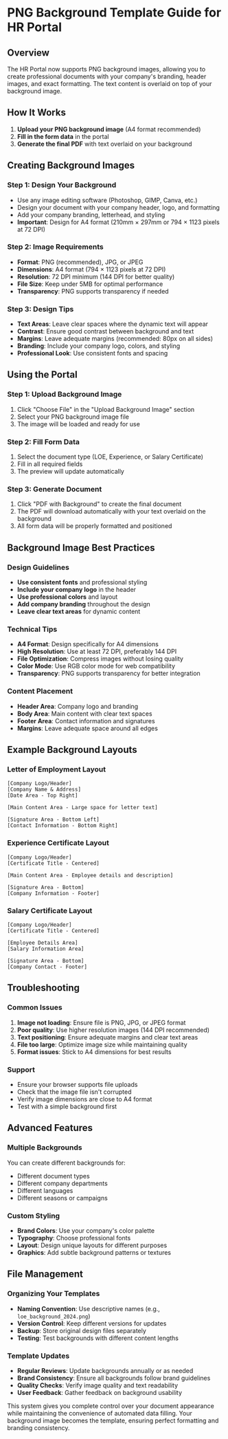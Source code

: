 # PNG Background Template Guide for HR Portal

## Overview
The HR Portal now supports PNG background images, allowing you to create professional documents with your company's branding, header images, and exact formatting. The text content is overlaid on top of your background image.

## How It Works
1. **Upload your PNG background image** (A4 format recommended)
2. **Fill in the form data** in the portal
3. **Generate the final PDF** with text overlaid on your background

## Creating Background Images

### Step 1: Design Your Background
- Use any image editing software (Photoshop, GIMP, Canva, etc.)
- Design your document with your company header, logo, and formatting
- Add your company branding, letterhead, and styling
- **Important**: Design for A4 format (210mm × 297mm or 794 × 1123 pixels at 72 DPI)

### Step 2: Image Requirements
- **Format**: PNG (recommended), JPG, or JPEG
- **Dimensions**: A4 format (794 × 1123 pixels at 72 DPI)
- **Resolution**: 72 DPI minimum (144 DPI for better quality)
- **File Size**: Keep under 5MB for optimal performance
- **Transparency**: PNG supports transparency if needed

### Step 3: Design Tips
- **Text Areas**: Leave clear spaces where the dynamic text will appear
- **Contrast**: Ensure good contrast between background and text
- **Margins**: Leave adequate margins (recommended: 80px on all sides)
- **Branding**: Include your company logo, colors, and styling
- **Professional Look**: Use consistent fonts and spacing

## Using the Portal

### Step 1: Upload Background Image
1. Click "Choose File" in the "Upload Background Image" section
2. Select your PNG background image file
3. The image will be loaded and ready for use

### Step 2: Fill Form Data
1. Select the document type (LOE, Experience, or Salary Certificate)
2. Fill in all required fields
3. The preview will update automatically

### Step 3: Generate Document
1. Click "PDF with Background" to create the final document
2. The PDF will download automatically with your text overlaid on the background
3. All form data will be properly formatted and positioned

## Background Image Best Practices

### Design Guidelines
- **Use consistent fonts** and professional styling
- **Include your company logo** in the header
- **Use professional colors** and layout
- **Add company branding** throughout the design
- **Leave clear text areas** for dynamic content

### Technical Tips
- **A4 Format**: Design specifically for A4 dimensions
- **High Resolution**: Use at least 72 DPI, preferably 144 DPI
- **File Optimization**: Compress images without losing quality
- **Color Mode**: Use RGB color mode for web compatibility
- **Transparency**: PNG supports transparency for better integration

### Content Placement
- **Header Area**: Company logo and branding
- **Body Area**: Main content with clear text spaces
- **Footer Area**: Contact information and signatures
- **Margins**: Leave adequate space around all edges

## Example Background Layouts

### Letter of Employment Layout
```
[Company Logo/Header]
[Company Name & Address]
[Date Area - Top Right]

[Main Content Area - Large space for letter text]

[Signature Area - Bottom Left]
[Contact Information - Bottom Right]
```

### Experience Certificate Layout
```
[Company Logo/Header]
[Certificate Title - Centered]

[Main Content Area - Employee details and description]

[Signature Area - Bottom]
[Company Information - Footer]
```

### Salary Certificate Layout
```
[Company Logo/Header]
[Certificate Title - Centered]

[Employee Details Area]
[Salary Information Area]

[Signature Area - Bottom]
[Company Contact - Footer]
```

## Troubleshooting

### Common Issues
1. **Image not loading**: Ensure file is PNG, JPG, or JPEG format
2. **Poor quality**: Use higher resolution images (144 DPI recommended)
3. **Text positioning**: Ensure adequate margins and clear text areas
4. **File too large**: Optimize image size while maintaining quality
5. **Format issues**: Stick to A4 dimensions for best results

### Support
- Ensure your browser supports file uploads
- Check that the image file isn't corrupted
- Verify image dimensions are close to A4 format
- Test with a simple background first

## Advanced Features

### Multiple Backgrounds
You can create different backgrounds for:
- Different document types
- Different company departments
- Different languages
- Different seasons or campaigns

### Custom Styling
- **Brand Colors**: Use your company's color palette
- **Typography**: Choose professional fonts
- **Layout**: Design unique layouts for different purposes
- **Graphics**: Add subtle background patterns or textures

## File Management

### Organizing Your Templates
- **Naming Convention**: Use descriptive names (e.g., `loe_background_2024.png`)
- **Version Control**: Keep different versions for updates
- **Backup**: Store original design files separately
- **Testing**: Test backgrounds with different content lengths

### Template Updates
- **Regular Reviews**: Update backgrounds annually or as needed
- **Brand Consistency**: Ensure all backgrounds follow brand guidelines
- **Quality Checks**: Verify image quality and text readability
- **User Feedback**: Gather feedback on background usability

This system gives you complete control over your document appearance while maintaining the convenience of automated data filling. Your background image becomes the template, ensuring perfect formatting and branding consistency.

